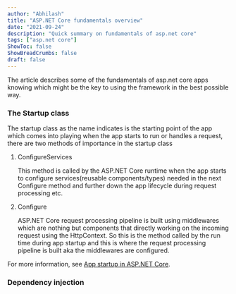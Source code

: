 ```yaml
---
author: "Abhilash"
title: "ASP.NET Core fundamentals overview"
date: "2021-09-24"
description: "Quick summary on fundamentals of asp.net core"
tags: ["asp.net core"]
ShowToc: false
ShowBreadCrumbs: false
draft: false
---
```


The article describes some of the fundamentals of asp.net core apps knowing which might be the key to using the framework in the best possible way.

### The Startup class
The startup class as the name indicates is the starting point of the app which comes into playing when the app starts to run or handles a request, there are two methods of importance in the startup class
1. ConfigureServices
   
   This method is called by the ASP.NET Core runtime when the app starts to configure services(reusable components/types) needed in the next Configure method and further down the app lifecycle during request processing etc.

2. Configure

    ASP.NET Core request processing pipeline is built using middlewares which are nothing but components that directly working on the incoming request using the HttpContext. So this is the method called by the run time during app startup and this is where the request processing pipeline is built aka the middlewares are configured.

For more information, see [App startup in ASP.NET Core]().

### Dependency injection
